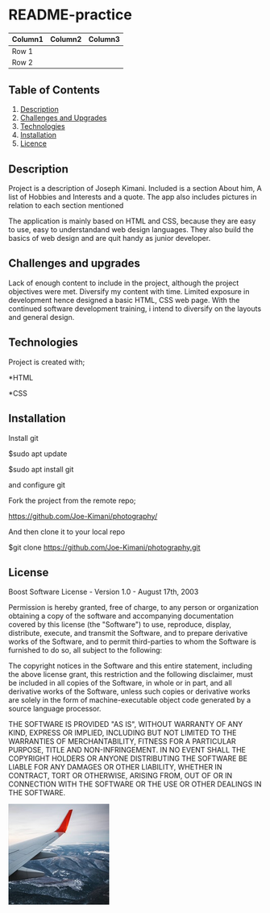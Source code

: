 
# README-practice
| Column1 | Column2 | Column3 |
|---------|---------|---------|
|Row 1    |         |         |
|Row 2    |         |         |
				

## Table of Contents
  1. [Description](#description)
  2. [Challenges and Upgrades](#challenges-and-upgrades)
  3. [Technologies](#technologies)
  4. [Installation](#installation)
  5. [Licence](#licence)


## Description
Project is a description of Joseph Kimani. Included is a section About him, A list of Hobbies and Interests and a quote. The app also includes pictures in relation to each section mentioned

The application is mainly based on HTML and CSS, because they are easy to use, easy to understandand web design languages. They also build the basics of web design and are quit handy as junior developer.


## Challenges and upgrades
Lack of enough content to include in the project, although the project objectives were met. Diversify my content with time. Limited exposure in development hence designed a basic HTML, CSS web page. With the continued software development training, i intend to diversify on the layouts and general design.


## Technologies
Project is created with;

*HTML

*CSS

## Installation
Install git

$sudo apt update

$sudo apt install git

and configure git

Fork the project from the remote repo;

https://github.com/Joe-Kimani/photography/

And then clone it to your local repo

$git clone https://github.com/Joe-Kimani/photography.git


## License
Boost Software License - Version 1.0 - August 17th, 2003

Permission is hereby granted, free of charge, to any person or organization obtaining a copy of the software and accompanying documentation covered by this license (the "Software") to use, reproduce, display, distribute, execute, and transmit the Software, and to prepare derivative works of the Software, and to permit third-parties to whom the Software is furnished to do so, all subject to the following:

The copyright notices in the Software and this entire statement, including the above license grant, this restriction and the following disclaimer, must be included in all copies of the Software, in whole or in part, and all derivative works of the Software, unless such copies or derivative works are solely in the form of machine-executable object code generated by a source language processor.

THE SOFTWARE IS PROVIDED "AS IS", WITHOUT WARRANTY OF ANY KIND, EXPRESS OR IMPLIED, INCLUDING BUT NOT LIMITED TO THE WARRANTIES OF MERCHANTABILITY, FITNESS FOR A PARTICULAR PURPOSE, TITLE AND NON-INFRINGEMENT. IN NO EVENT SHALL THE COPYRIGHT HOLDERS OR ANYONE DISTRIBUTING THE SOFTWARE BE LIABLE FOR ANY DAMAGES OR OTHER LIABILITY, WHETHER IN CONTRACT, TORT OR OTHERWISE, ARISING FROM, OUT OF OR IN CONNECTION WITH THE SOFTWARE OR THE USE OR OTHER DEALINGS IN THE SOFTWARE.

![](travel1.jpg)

